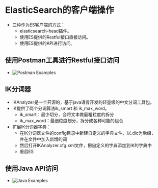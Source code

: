 # ElasticSearch的客户端操作

  - 三种作为ES客户端的方式：
    - elasticsearch-head插件。
    - 使用ES提供的Restful接口直接访问。
    - 使用ES提供的API进行访问。
    
## 使用Postman工具进行Restful接口访问

  - ![Postman Examples](代码/Postman/ElasticSearch_Postman)
  
## IK分词器

  - IKAnalyzer是一个开源的，基于java语言开发的轻量级的中文分词工具包。
  - IK提供了两个分词算法ik_smart 和 ik_max_word。
    - ik_smart：最少切分，会将文本做最粗粒度的拆分
    - ik_max_word：最细粒度划分，拆分成各种可能的组合
  - 扩展IK分词器字典：
    - 在IK分词器文件的config目录中新建自定义的字典文件，以.dic为后缀，并在文件中加入新增的词
    - 然后打开IKAnalyzer.cfg.xml文件，把自定义的字典添加到IK的字典中
    - 重启ES
  
## 使用Java API访问

  - ![Java Examples](代码/Java)
